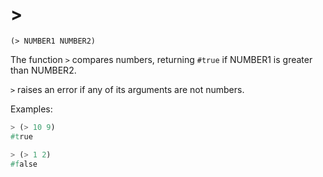 # >

`(> NUMBER1 NUMBER2)`

The function `>` compares numbers, returning `#true` if NUMBER1 is
greater than NUMBER2.

`>` raises an error if any of its arguments are not numbers.

Examples:

```lisp
> (> 10 9)
#true

> (> 1 2)
#false
```
